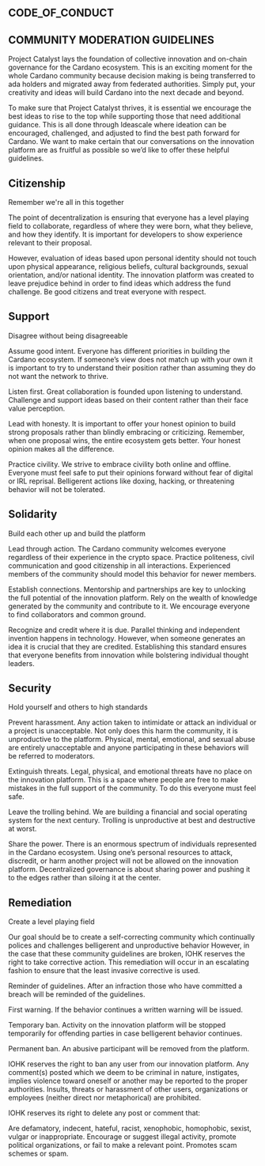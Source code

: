 ## CODE_OF_CONDUCT

## COMMUNITY MODERATION GUIDELINES

Project Catalyst lays the foundation of collective innovation and on-chain governance for the Cardano ecosystem. This is an exciting moment for the whole Cardano community because decision making is being transferred to ada holders and migrated away from federated authorities. Simply put, your creativity and  ideas will build Cardano into the next decade and beyond.

To make sure that Project Catalyst thrives, it is essential we encourage the best ideas to rise to the top while supporting those that need additional guidance. This is all done through Ideascale where ideation can be encouraged, challenged, and adjusted to find the best path forward for Cardano. We want to make certain that our conversations on the innovation platform are as fruitful as possible so we’d like to offer these helpful guidelines.

## Citizenship

Remember we're all in this together

The point of decentralization is ensuring that everyone has a level playing field to collaborate, regardless of where they were born, what they believe, and how they identify. It is important for developers to show experience relevant to their proposal. 

However, evaluation of ideas based upon personal identity should not touch upon physical appearance, religious beliefs, cultural backgrounds, sexual orientation, and/or national identity. The innovation platform was created to leave prejudice behind in order to find ideas which address the fund challenge. Be good citizens and treat everyone with respect.

## Support

Disagree without being disagreeable

Assume good intent. Everyone has different priorities in building the Cardano ecosystem. If someone’s view does not match up with your own it is important to try to understand their position rather than assuming they do not want the network to thrive.

Listen first. Great collaboration is founded upon listening to understand. Challenge and support ideas based on their content rather than their face value perception.

Lead with honesty. It is important to offer your honest opinion to build strong proposals rather than blindly embracing or criticizing. Remember, when one proposal wins, the entire ecosystem gets better. Your honest opinion makes all the difference.

Practice civility. We strive to embrace civility both online and offline. Everyone must feel safe to put their opinions forward without fear of digital or IRL reprisal. Belligerent actions like doxing, hacking, or threatening behavior will not be tolerated.

## Solidarity

Build each other up and build the platform

Lead through action. The Cardano community welcomes everyone regardless of their experience in the crypto space. Practice politeness, civil communication and good citizenship in all interactions. Experienced members of the community should model this behavior for newer members.

Establish connections. Mentorship and partnerships are key to unlocking the full potential of the innovation platform. Rely on the wealth of knowledge generated by the community and contribute to it. We encourage everyone to find collaborators and common ground.

Recognize and credit where it is due. Parallel thinking and independent invention happens in technology. However, when someone generates an idea it is crucial that they are credited. Establishing this standard ensures that everyone benefits from innovation while bolstering individual thought leaders.

## Security

Hold yourself and others to high standards

Prevent harassment. Any action taken to intimidate or attack an individual or a project is unacceptable. Not only does this harm the community, it is unproductive to the platform. Physical, mental, emotional, and sexual abuse are entirely unacceptable and anyone participating in these behaviors will be referred to moderators.

Extinguish threats. Legal, physical, and emotional threats have no place on the innovation platform. This is a space where people are free to make mistakes in the full support of the community. To do this everyone must feel safe.

Leave the trolling behind. We are building a financial and social operating system for the next century. Trolling is unproductive at best and destructive at worst. 

Share the power. There is an enormous spectrum of individuals represented in the Cardano ecosystem. Using one’s personal resources to attack, discredit, or harm another project will not be allowed on the innovation platform. Decentralized governance is about sharing power and pushing it to the edges rather than siloing it at the center.

## Remediation

Create a level playing field

Our goal should be to create a self-correcting community which continually polices and challenges belligerent and unproductive behavior However, in the case that these community guidelines are broken, IOHK reserves the right to take corrective action. This remediation will occur in an escalating fashion to ensure that the least invasive corrective is used. 

Reminder of guidelines. After an infraction those who have committed a breach will be reminded of the guidelines.

First warning. If the behavior continues a written warning will be issued.

Temporary ban. Activity on the innovation platform will be stopped temporarily for offending parties in case belligerent behavior continues.

Permanent ban. An abusive participant will be removed from the platform.

IOHK reserves the right to ban any user from our innovation platform. Any comment(s) posted which we deem to be criminal in nature, instigates, implies violence toward oneself or another may be reported to the proper authorities. Insults, threats or harassment of other users, organizations or employees (neither direct nor metaphorical) are prohibited.

IOHK reserves its right to delete any post or comment that:

Are defamatory, indecent, hateful, racist, xenophobic, homophobic, sexist, vulgar or inappropriate.
Encourage or suggest illegal activity, promote political organizations, or fail to make a relevant point.
Promotes scam schemes or spam.

